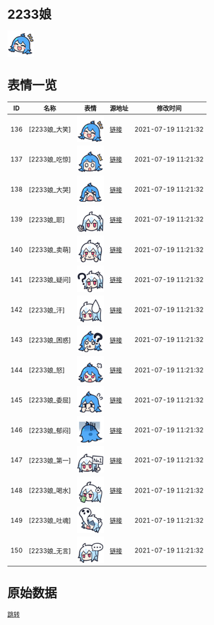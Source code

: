 # 2233娘

<img src="./cover.png" height="60" alt="cover" />

# 表情一览

|ID|名称|表情|源地址|修改时间|
|----|----|----|----|----|
|136|[2233娘_大笑]|<img src="./pic/000136_%5B2233娘_大笑%5D.png" height="60" alt="大笑"/>|[链接](http://i0.hdslb.com/bfs/emote/16b8794be990cefa6caeba4d901b934a227ee3b8.png)|2021-07-19 11:21:32|
|137|[2233娘_吃惊]|<img src="./pic/000137_%5B2233娘_吃惊%5D.png" height="60" alt="吃惊"/>|[链接](http://i0.hdslb.com/bfs/emote/d1628c43d35b1530c0504a643ff80b6189fa0a43.png)|2021-07-19 11:21:32|
|138|[2233娘_大哭]|<img src="./pic/000138_%5B2233娘_大哭%5D.png" height="60" alt="大哭"/>|[链接](http://i0.hdslb.com/bfs/emote/476a2a60f6e337b8c0697a592e0aa82781f6b33b.png)|2021-07-19 11:21:32|
|139|[2233娘_耶]|<img src="./pic/000139_%5B2233娘_耶%5D.png" height="60" alt="耶"/>|[链接](http://i0.hdslb.com/bfs/emote/d7178e258a0efc969b65ccc2b1322fb235f5dff4.png)|2021-07-19 11:21:32|
|140|[2233娘_卖萌]|<img src="./pic/000140_%5B2233娘_卖萌%5D.png" height="60" alt="卖萌"/>|[链接](http://i0.hdslb.com/bfs/emote/ea893aa25355de95ab4f03c2dad3f0c58d0c159e.png)|2021-07-19 11:21:32|
|141|[2233娘_疑问]|<img src="./pic/000141_%5B2233娘_疑问%5D.png" height="60" alt="疑问"/>|[链接](http://i0.hdslb.com/bfs/emote/0b41f509351958dbb63d472fec0132d1bd03bd14.png)|2021-07-19 11:21:32|
|142|[2233娘_汗]|<img src="./pic/000142_%5B2233娘_汗%5D.png" height="60" alt="汗"/>|[链接](http://i0.hdslb.com/bfs/emote/247cd9df8cdf84b18368c21e3b2dd374e84c0927.png)|2021-07-19 11:21:32|
|143|[2233娘_困惑]|<img src="./pic/000143_%5B2233娘_困惑%5D.png" height="60" alt="困惑"/>|[链接](http://i0.hdslb.com/bfs/emote/714eeb4eae0d0933b4ff08b7df788b1982f6b940.png)|2021-07-19 11:21:32|
|144|[2233娘_怒]|<img src="./pic/000144_%5B2233娘_怒%5D.png" height="60" alt="怒"/>|[链接](http://i0.hdslb.com/bfs/emote/f31953119c51b9748016440ac0b632f779929b37.png)|2021-07-19 11:21:32|
|145|[2233娘_委屈]|<img src="./pic/000145_%5B2233娘_委屈%5D.png" height="60" alt="委屈"/>|[链接](http://i0.hdslb.com/bfs/emote/d9d0bf9d358af8d5761093ec66d4e3f60d963a63.png)|2021-07-19 11:21:32|
|146|[2233娘_郁闷]|<img src="./pic/000146_%5B2233娘_郁闷%5D.png" height="60" alt="郁闷"/>|[链接](http://i0.hdslb.com/bfs/emote/485203fe7100f2c8fc40b2800a18fe20b35f2f1a.png)|2021-07-19 11:21:32|
|147|[2233娘_第一]|<img src="./pic/000147_%5B2233娘_第一%5D.png" height="60" alt="第一"/>|[链接](http://i0.hdslb.com/bfs/emote/3754ee6e5985bd0bd7dfb668981f2a8733398ebd.png)|2021-07-19 11:21:32|
|148|[2233娘_喝水]|<img src="./pic/000148_%5B2233娘_喝水%5D.png" height="60" alt="喝水"/>|[链接](http://i0.hdslb.com/bfs/emote/695bf5429472049b52c1e0de586f8a2511195a23.png)|2021-07-19 11:21:32|
|149|[2233娘_吐魂]|<img src="./pic/000149_%5B2233娘_吐魂%5D.png" height="60" alt="吐魂"/>|[链接](http://i0.hdslb.com/bfs/emote/e999af499edf38a91ca68b1a9d2f97042c1d6734.png)|2021-07-19 11:21:32|
|150|[2233娘_无言]|<img src="./pic/000150_%5B2233娘_无言%5D.png" height="60" alt="无言"/>|[链接](http://i0.hdslb.com/bfs/emote/fdb5870f32cfaf7949e0f88a13f6feba4a48b719.png)|2021-07-19 11:21:32|

# 原始数据

[跳转](./raw.json)

